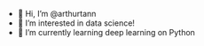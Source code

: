 - 👋 Hi, I’m @arthurtann
- 👀 I’m interested in data science!
- 🌱 I’m currently learning deep learning on Python

<!---
arthurtann/arthurtann is a ✨ special ✨ repository because its `README.md` (this file) appears on your GitHub profile.
You can click the Preview link to take a look at your changes.
--->
